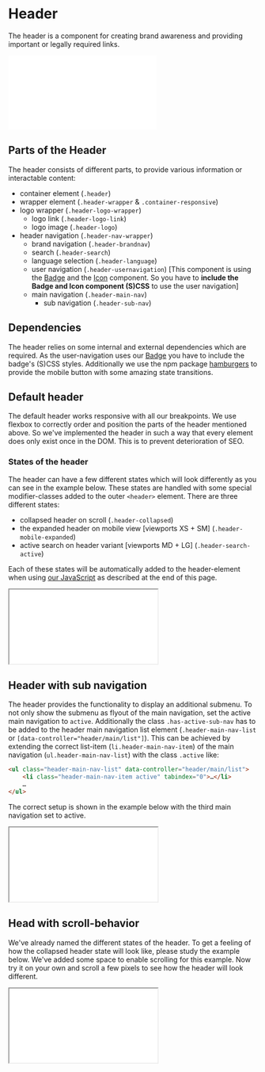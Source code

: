 # Header

The header is a component for creating brand awareness and providing important or legally required links.

![HeaderPreview](examples/HeaderPreview.html)

## Parts of the Header

The header consists of different parts, to provide various information or interactable content:

* container element (`.header`)
* wrapper element (`.header-wrapper` & `.container-responsive`)
* logo wrapper (`.header-logo-wrapper`)
    * logo link (`.header-logo-link`)
    * logo image (`.header-logo`)
* header navigation (`.header-nav-wrapper`)
    * brand navigation (`.header-brandnav`)
    * search (`.header-search`)
    * language selection (`.header-language`)
    * user navigation (`.header-usernavigation`) [This component is using the [Badge](../Badge/Badge.md) and the [Icon](../Icon/Icon.md) component. So you have to **include the Badge and Icon component (S)CSS** to use the user navigation]
    * main navigation (`.header-main-nav`)
        * sub navigation (`.header-sub-nav`)

## Dependencies

The header relies on some internal and external dependencies which are required. As the user-navigation uses our [Badge](../Badge/Badge.md) you have to include the badge's (S)CSS styles. Additionally we use the npm package [hamburgers](https://www.npmjs.com/package/hamburgers) to provide the mobile button with some amazing state transitions.

## Default header

The default header works responsive with all our breakpoints. We use flexbox to correctly order and position the parts of the header mentioned above. So we've implemented the header in such a way that every element does only exist once in the DOM. This is to prevent deterioration of SEO.

### States of the header

The header can have a few different states which will look differently as you can see in the example below. These states are handled with some special modifier-classes added to the outer `<header>` element. There are three different states:

* collapsed header on scroll (`.header-collapsed`)
* the expanded header on mobile view [viewports XS + SM] (`.header-mobile-expanded`)
* active search on header variant [viewports MD + LG] (`.header-search-active`)

Each of these states will be automatically added to the header-element when using [our JavaScript](#javascript) as described at the end of this page.

<ContentRack
    fields='
        "preview": {
            "src": "examples/HeaderDefault.html",
            "type": "link"
        },
        "<html>":{
            "src": "examples/HeaderDefault.html",
            "type": "content",
            "selector": "#app"
        }
    '
 />

<Iframe
    src="examples/HeaderDefault.html"
    style="min-height: 9.375rem; max-height: 60vh;"
    title="HeaderDefault"
    alt="HeaderDefault"
></Iframe>

## Header with sub navigation

The header provides the functionality to display an additional submenu. To not only show the submenu as flyout of the main navigation, set the active main navigation to `active`. Additionally the class `.has-active-sub-nav` has to be added to the header main navigation list element (`.header-main-nav-list` or `[data-controller="header/main/list"]`).
This can be achieved by extending the correct list-item (`li.header-main-nav-item`) of the main navigation (`ul.header-main-nav-list`) with the class `.active` like:

```html
<ul class="header-main-nav-list" data-controller="header/main/list">
    <li class="header-main-nav-item active" tabindex="0">…</li>
    …
</ul>
```

The correct setup is shown in the example below with the third main navigation set to active.

<ContentRack
    fields='
        "preview": {
            "src": "examples/HeaderWithSubNav.html",
            "type": "link"
        },
        "<html>":{
            "src": "examples/HeaderWithSubNav.html",
            "type": "content",
            "selector": "#app"
        }
    '
 />

<Iframe
    src="examples/HeaderWithSubNav.html"
    style="min-height: 9.375rem; max-height: 60vh;"
    title="HeaderWithSubNav"
    alt="HeaderWithSubNav"
></Iframe>

## Head with scroll-behavior

We've already named the different states of the header. To get a feeling of how the collapsed header state will look like, please study the example below. We've added some space to enable scrolling for this example. Now try it on your own and scroll a few pixels to see how the header will look different.

<ContentRack
    fields='
        "preview": {
            "src": "examples/HeaderWithScrollBehavior.html",
            "type": "link"
        },
        "<html>":{
            "src": "examples/HeaderWithScrollBehavior.html",
            "type": "content",
            "selector": "#app"
        }
    '
 />

<Iframe
    src="examples/HeaderWithScrollBehavior.html"
    scrolling="yes"
    style="max-height: 60vh"
    title="HeaderWithScrollBehavior"
    alt="HeaderWithScrollBehavior"
/>

## Header list

Some parts of the header use the so-called **header list**. This class can be used in the header, to provide links which should semantically stay in a list. When applying the `.header-list` class on the parts like the `.header-brandnav`, `.header-language` or `.header-usernvaigation`, the default list styling will be removed and the list items will be placed next to each other with `display: inline-block`. Additionally there are classes for the items in the list (`.header-list-item`) and for optional links inside these list items (`.header-list-item-link`).

## Accessibility

The header component should always be rendered as a `<header>` element. Otherwise the landmark `role="banner"` should be applied – when its context is not the body element – to identify the page header as explained at [W3: Banner Landmark](https://www.w3.org/TR/wai-aria-practices/examples/landmarks/banner.html).

There is also a landmark available for the navigation parts of the header. Each of the list should have the landmark `role="navigation"` and an `aria-label="label"` with a meaningful label, which implicates, that it is a group of navigation links. Alternatively, the `<nav />` element can be used to identify a group of navigation elements, which should be preferred, when there is no list item (`ul`, `ol`) used: [W3: Navigation Landmark](https://www.w3.org/TR/wai-aria-practices/examples/landmarks/navigation.html).

For the main navigation of the header, the `<nav>` element should be used and at the best it should be described by a meaningful `aria-label=""`.
To increase the accessibility you should consider to add the aria attributes `aria-pressed` to the navigation burgermenu (`.header-hamburger-menu`) and `aria-expanded` to the main navigation (`.header-navigation`). The JavaScript (`header.js`) is already configuring `aria-pressed` and `aria-expanded` properly.

For the user navigation a corresponding explanation must be provided for the number in the badge. This is defined as screen reader only text `.sr-only` as described in the [accessibility section of the badge](../Badge/Badge.md#accessibility).

## JavaScript

The header component relies on our JavaScript in order to work with it's full functionality. You can import our JavaScript bundle `cake.js` to automatically use all features of the header and navigation. You only must ensure that the properties and `data-controller`s are correctly set up. For example the `data-controller="header"` should always be set on the base element `<header />`.

There are in summary 6 different features that are managed by our JavaScript and that have to be implemented on your own, if you do it without our library.

### Search toggling

While in the mobile version the search appears with the menu, in the desktop version the search must be displayed by clicking on the magnifying glass icon.
To enable this functionality you have to add the `data-controller="header/search/link` to the search link. Our JavaScript uses this data-controller to add the class `.header-search-active` to the `<header>` element. With this class the search input will be shown and the user can type in his search query.
Additionally the magnifying glass link will change its appearance to a cross. By clicking on this link again, the search bar will again disappear and the class `.header-search-active` will be removed from the header.

### Search submission

Another feature our JavaScript will handle for you, is to submit the search input on enter or by clicking on the magnifying glass on mobile. To enable this feature add the `data-controller="header/search/input"` to the input element of the search. On submit the input-element will automatically throw an event named `search`. So you can just listen to this event to recognize any search submit of the user:

```javascript
document.addEventListener ("DOMContentLoaded", function () {
    const searchInput = document.querySelector ("*[data-controller='header/search/input']");
    searchInput.addEventListener ("search", function (e) {
        console.log ("The search query is:", e.detail.value);
    });
});
```

As you can see in the example code above, the `search` event does provide you the search query within the `detail` object as key `value`.

### Mobile menu toggling

As for the [search toggling](#search-toggling) the toggling of the mobile menu does work by adding the class `.header-mobile-expanded` to the base `<header />` element. Then the mobile navigation will be shown and again be hidden, when this class is missing. To add this functionality to the buger-menu link add the `data-controller="header/mobile-menu"` to the relevant burger-menu link element `<a class="header-list-item-link header-usernavigation-link header-hamburger-menu">…</a>`.
Due to the reason we are using the [hamburgers npm package](https://www.npmjs.com/package/hamburgers), you have to toggle the additional class `.is-active` on the element with `data-controller="header/mobile-menu/button"`. This will ensure the correct transition state changes.

### Collapsed header handling

As simple as the other both header states are, that simple is also the collapsed header handling. In this case the class `.header-collapsed` is responsible for the correct appearance of the header. On scrolling to top again, the additional class `.header-not-collapsed` gets attached to the `<header />` element. This class is responsible for the correct state transitions / animations. If this class (`.header-collapsed`) is set, the header is displayed in a more simple and slim variant and if the class is removed, the header will be shown in its full version again. Only ensure to use the `data-controller="header"` on the base element so that our JavaScript can work as intended.

### Handling the "more" navigation items

Due to the vertical alignment of the main and sub navigation items on mobile, they all have enough space to be shown at once (scrolling). Despite on desktop viewports there could be the case, that not all navigation items can be shown at once. There is not enough space available. To prevent navigation items to be hidden, the header automatically moves all navigation items, that do not have enough space, into another navigation item "more". These navigation items will then be shown in a flyout on hovering the "more" link.
In order to enable this behavior you have to set the following `data-controller`s to the specified elements.

* `data-controller="header/main/list"` to the `ul.header-main-nav-list` element
* `data-controller="header/main/more"` to an additional `li.header-main-nav-item` element
* `data-controller="header/main/more/list"` to an additional `ul.header-sub-nav` inside the "more" list element

If you do have an **active** main navigation with a shown sub navigation you also have to set some additional `data-controller`s.

* `data-controller="header/sub"` to the `ul.header-sub-nav` element
* `data-controller="header/sub/more"` to an additional `li.header-sub-nav-item` element
* `data-controller="header/sub/more/list"` to an additional `ul.header-sub-nav` inside the "more" list element

### Flyout alignment

The flyouts of the header work without any JavaScript. They are implemented with pure CSS. As a default the flyouts are aligned to the left side of the navigation item that triggers the flyout. This behavior is completely fine as long as the flyout is not cut off at the right edge of the screen. In this case our JavaScript takes care of the correct positioning of the flyout. In such a case the flyout will be aligned to the right side of the navigation item.
As a default this behavior is automatically configured for all elements matching the query-selector `.header-main-nav-link, *[data-controller="header/sub/more"] > .header-sub-nav-link`.

### Initialization

To initialize the JavaScript with default configuration you could run the following code snippet:

```javascript
document.addEventListener ('DOMContentLoaded', () => {
    window.cake.header ();
});
```

To override the default values and customize the execution of the header, you can specify certain values during initialization. All available options can be found under [Customization](#javascript-customization). For example, to initiate the header using a specific element you can specify a `headerElement`. With `headerCollapsedScrollThresholdPx` for example you can also adjust the threshold of the collapsed header at which scroll height the header should collapse.

```html
<div class="header" id="our-own-header">
    …
</div>
```

```javascript
document.addEventListener ('DOMContentLoaded', () => {
    window.cake.header ({
        headerElement: document.getElementById ("our-own-header"),
        headerCollapsedScrollThresholdPx: 300,
    });
});
```

### Events

There is currently one event that gets fired, when using our JavaScript of the header.

| Element | Event | Event return object | Description |
|---|---|---|
| search input (`[data-controller="header/search/input"]`) | `search` | `{ value: "xxx" }` | Get's dispatched, when a user submits his search query. |


```javascript
document.querySelector ('[data-controller="header/search/input"]').addEventListener ("search", function (event) {
    var searchQuery = event.detail.value;
});
```

### Customization

To customize the default behavior you can embed the `header.js` file into your mockups. Then you can initialize the functionality by calling:

```javascript
document.addEventListener ('DOMContentLoaded', () => {
    window.cake.header (options = {
        headerElement: null,
        headerQuerySelector: '*[data-controller="header"]',
        headerWrapperElement: null,
        headerWrapperQuerySelector: '*[data-controller="header/wrapper"]',

        headerMobileMenuElement: null,
        headerMobileMenuQuerySelector: '*[data-controller="header/mobile-menu"]',
        headerMobileMenuButtonElement: null,
        headerMobileMenuButtonQuerySelector: '*[data-controller="header/mobile-menu/button"]',

        headerSearchElement: null,
        headerSearchQuerySelector: '*[data-controller="header/search"]',
        headerSearchLinkElement: null,
        headerSearchLinkQuerySelector: '*[data-controller="header/search/link"]',
        headerSearchInputElement: null,
        headerSearchInputQuerySelector: '*[data-controller="header/search/input"]',

        headerUsernavigationElement: null,
        headerUsernavigationQuerySelector: '*[data-controller="header/usernavigation"]',

        headerLanguageElement: null,
        headerLanguageQuerySelector: '*[data-controller="header/language"]',

        headerBrandNavigationElement: null,
        headerBrandNavigationQuerySelector: '*[data-controller="header/brandnav"]',
        headerBrandNavigationMoreElement: null,
        headerBrandNavigationMoreQuerySelector: '*[data-controller="header/brandnav/more"]',
        headerBrandNavigationMoreListElement: null,
        headerBrandNavigationMoreListQuerySelector: '*[data-controller="header/brandnav/more/list"]',

        headerMainNavigationElement: null,
        headerMainNavigationQuerySelector: '*[data-controller="header/main"]',
        headerMainNavigationListElement: null,
        headerMainNavigationListQuerySelector: '*[data-controller="header/main/list"]',
        headerMainNavigationMoreElement: null,
        headerMainNavigationMoreQuerySelector: '*[data-controller="header/main/more"]',
        headerMainNavigationMoreListElement: null,
        headerMainNavigationMoreListQuerySelector: '*[data-controller="header/main/more/list"]',

        headerSubNavigationListElement: null,
        headerSubNavigationListQuerySelector: '*[data-controller="header/sub"]',
        headerSubNavigationMoreElement: null,
        headerSubNavigationMoreQuerySelector: '*[data-controller="header/sub/more"]',
        headerSubNavigationMoreListElement: null,
        headerSubNavigationMoreListQuerySelector: '*[data-controller="header/sub/more/list"]',

        headerNavigationFlyoutLinksElements: null,
        headerNavigationFlyoutLinksQuerySelector: '.header-main-nav-link, *[data-controller="header/sub/more"] > .header-sub-nav-link, .header-language-active, .header-brandnav-link',

        breakpointMdPx: 960,
        headerCollapsedScrollThresholdPx: 100,
    });
});
```

* `headerElement [HTMLElement]` – the header element (optional)
* `headerQuerySelector [String]` – the query selector of the header element (optional, default: `*[data-controller="header"]`)
* `headerWrapperElement [HTMLElement]` – the header element (optional)
* `headerWrapperQuerySelector [String]` – the query selector of the header element (optional, default: `*[data-controller="header"]`)
* `headerMobileMenuElement [HTMLElement]` – the mobile menu button link element (optional)
* `headerMobileMenuQuerySelector [String]` – the query selector of the mobile menu button link element (optional, default: `*[data-controller="header/mobile-menu"]`)
* `headerMobileMenuButtonElement [HTMLElement]` – the mobile menu hamburgers button element (optional)
* `headerMobileMenuButtonQuerySelector [String]` – the query selector of the mobile menu hamburgers button element (optional, default: `*[data-controller="header/mobile-menu/button"]`)
* `headerSearchElement [HTMLElement]` – the header search container element (optional)
* `headerSearchQuerySelector [String]` – the query selector of the header search container element (optional, default: `*[data-controller="header/search"]`)
* `headerSearchLinkElement [HTMLElement]` – the search link element (optional)
* `headerSearchLinkQuerySelector [String]` – the query selector of the search link element (optional, default: `*[data-controller="header/search/link"]`)
* `headerSearchInputElement [HTMLElement]` – the search input element (optional)
* `headerSearchInputQuerySelector [String]` – the query selector of the search input element (optional, default: `*[data-controller="header/search/input"]`)
* `headerUsernavigationElement [HTMLElement]` – the usernavigation element (optional)
* `headerUsernavigationQuerySelector [String]` – the query selector of the usernavigation element (optional, default: `*[data-controller="header/usernavigation"]`)
* `headerLanguageElement [HTMLElement]` – the language selection element (optional)
* `headerLanguageQuerySelector [String]` – the query selector of the language selection element (optional, default: `*[data-controller="header/language"]`)
* `headerBrandNavigationElement [HTMLElement]` – the brand navigation element (optional)
* `headerBrandNavigationQuerySelector [String]` – the query selector of the brand navigation element (optional, default: `*[data-controller="header/brandnav"]`)
* `headerBrandNavigationMoreElement [HTMLElement]` – the brand navigation more (optional)
* `headerBrandNavigationMoreQuerySelector [String]` – the query selector of the brand navigation more (optional, default: `*[data-controller="header/brandnav/more"]`)
* `headerBrandNavigationMoreListElement [HTMLElement]` – the bran navigation "more" list element (optional)
* `headerBrandNavigationMoreListQuerySelector [String]` – the query selector of the bran navigation "more" list element (optional, default: `*[data-controller="header/brandnav/more/list"]`)
* `headerMainNavigationElement [HTMLElement]` – the main navigation wrapper element (optional)
* `headerMainNavigationQuerySelector [String]` – the query selector of the main navigation wrapper element (optional, default: `*[data-controller="header/main"]`)
* `headerMainNavigationListElement [HTMLElement]` – the main navigation list element (optional)
* `headerMainNavigationListQuerySelector [String]` – the query selector of the main navigation list element (optional, default: `*[data-controller="header/main/list"]`)
* `headerMainNavigationMoreElement [HTMLElement]` – the main navigation "more" element (optional)
* `headerMainNavigationMoreQuerySelector [String]` – the query selector of the main navigation "more" element (optional, default: `*[data-controller="header/main/more"]`)
* `headerMainNavigationMoreListElement [HTMLElement]` – the main navigation "more" list element (optional)
* `headerMainNavigationMoreListQuerySelector [String]` – the query selector of the main navigation "more" list element (optional, default: `*[data-controller="header/main/more/list"]`)
* `headerSubNavigationListElement [HTMLElement]` – the sub navigation element (optional)
* `headerSubNavigationListQuerySelector [String]` – the query selector of the sub navigation element (optional, default: `*[data-controller="header/sub"]`)
* `headerSubNavigationMoreElement [HTMLElement]` – the sub navigation "more" element (optional)
* `headerSubNavigationMoreQuerySelector [String]` – the query selector of the sub navigation "more" element (optional, default: `*[data-controller="header/sub/more"]`)
* `headerSubNavigationMoreListElement [HTMLElement]` – the sub navigation "more" list element (optional)
* `headerSubNavigationMoreListQuerySelector [String]` – the query selector of the sub navigation "more" list element (optional, default: `*[data-controller="header/sub/more/list"]`)
* `headerNavigationFlyoutLinksElements [Array<HTMLElement>]` – the flyout navigation link elements (optional)
* `headerNavigationFlyoutLinksQuerySelector [String]` – the query selector of the flyout navigation link elements (optional, default: `.header-main-nav-link, *[data-controller="header/sub/more"] > .header-sub-nav-link, .header-language-active, .header-brandnav-link`)
* `breakpointMdPx [Number]` – the md/desktop-breakpoint in pixels (optional, default: `960`)
* `headerCollapsedScrollThresholdPx [Number]` – the threshold of showing the collapsed header on scroll in pixels (optional, default: `100`)

If you do provide the `options.[...]Elements` the `options.[...]QuerySelector` option gets ignored. If you do not provide any `options.[...]Elements` always the `options.[...]QuerySelector` is used!
